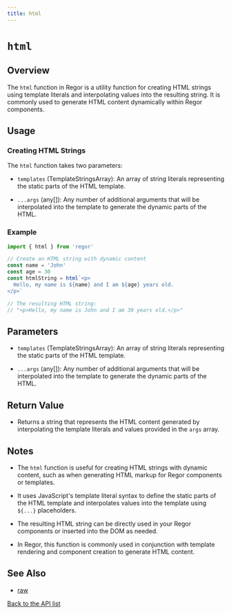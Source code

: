```yaml
---
title: html
---
```


# `html`

## Overview

The `html` function in Regor is a utility function for creating HTML strings using template literals and interpolating values into the resulting string. It is commonly used to generate HTML content dynamically within Regor components.

## Usage

### Creating HTML Strings

The `html` function takes two parameters:

- `templates` (TemplateStringsArray): An array of string literals representing the static parts of the HTML template.

- `...args` (any[]): Any number of additional arguments that will be interpolated into the template to generate the dynamic parts of the HTML.

### Example

```javascript
import { html } from 'regor'

// Create an HTML string with dynamic content
const name = 'John'
const age = 30
const htmlString = html`<p>
  Hello, my name is ${name} and I am ${age} years old.
</p>`

// The resulting HTML string:
// "<p>Hello, my name is John and I am 30 years old.</p>"
```

## Parameters

- `templates` (TemplateStringsArray): An array of string literals representing the static parts of the HTML template.

- `...args` (any[]): Any number of additional arguments that will be interpolated into the template to generate the dynamic parts of the HTML.

## Return Value

- Returns a string that represents the HTML content generated by interpolating the template literals and values provided in the `args` array.

## Notes

- The `html` function is useful for creating HTML strings with dynamic content, such as when generating HTML markup for Regor components or templates.

- It uses JavaScript's template literal syntax to define the static parts of the HTML template and interpolates values into the template using `${...}` placeholders.

- The resulting HTML string can be directly used in your Regor components or inserted into the DOM as needed.

- In Regor, this function is commonly used in conjunction with template rendering and component creation to generate HTML content.

## See Also

- [raw](raw.md)

[Back to the API list](regor-api.md)
